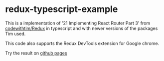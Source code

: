 # redux-typescript-example

This is a implementation of '21 Implementing React Router Part 3' from [codewithtim/Redux](https://github.com/codewithtim/Redux) in typescript and with newer versions of the packages Tim used.

This code also supports the Redux DevTools extension for Google chrome.

Try the result on [github pages](http://s-weigand.gihub.io/redux-typescript-example)
